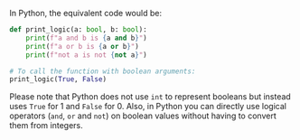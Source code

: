 In Python, the equivalent code would be:

```python
def print_logic(a: bool, b: bool):
    print(f"a and b is {a and b}")
    print(f"a or b is {a or b}")
    print(f"not a is not {not a}")

# To call the function with boolean arguments:
print_logic(True, False)
```
Please note that Python does not use `int` to represent booleans but instead uses `True` for 1 and `False` for 0. Also, in Python you can directly use logical operators (`and`, `or` and `not`) on boolean values without having to convert them from integers.
